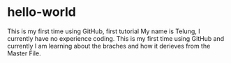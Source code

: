 # hello-world
This is my first time using GitHub, first tutorial
My name is Telung, I currently have no experience coding. 
This is my first time using GitHub and currently I am learning about the braches and how it derieves from the Master File.
